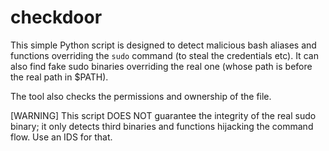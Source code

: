 # checkdoor

This simple Python script is designed to detect malicious bash aliases and functions overriding the `sudo` command (to steal the credentials etc). It can also find fake sudo binaries overriding the real one (whose path is before the real path in $PATH).

The tool also checks the permissions and ownership of the file.

[WARNING]  This script DOES NOT guarantee the integrity of the real sudo binary; it only detects third binaries and functions hijacking the command flow. Use an IDS for that.
